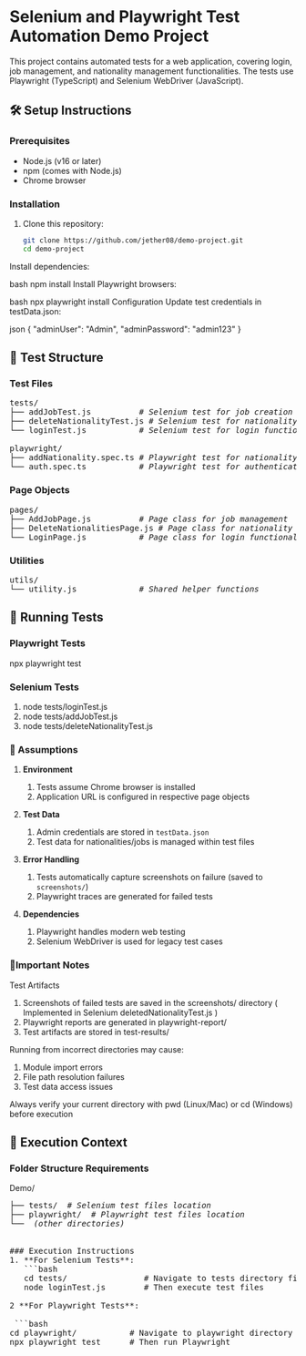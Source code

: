 
# Selenium and Playwright Test Automation Demo Project

This project contains automated tests for a web application, covering login, job management, and nationality management functionalities. The tests use Playwright (TypeScript) and Selenium WebDriver (JavaScript).

## 🛠️ Setup Instructions

### Prerequisites
- Node.js (v16 or later)
- npm (comes with Node.js)
- Chrome browser

### Installation
1. Clone this repository:
   ```bash
   git clone https://github.com/jether08/demo-project.git
   cd demo-project
Install dependencies:

bash
npm install
Install Playwright browsers:

bash
npx playwright install
Configuration
Update test credentials in testData.json:

json
{
  "adminUser": "Admin",
  "adminPassword": "admin123"
}

## 🧪 Test Structure

### Test Files
<pre>
tests/
├── addJobTest.js          <em># Selenium test for job creation</em>
├── deleteNationalityTest.js <em># Selenium test for nationality deletion</em>
└── loginTest.js           <em># Selenium test for login functionality</em>

playwright/
├── addNationality.spec.ts <em># Playwright test for nationality creation</em>
└── auth.spec.ts           <em># Playwright test for authentication</em>
</pre>

### Page Objects
<pre>
pages/
├── AddJobPage.js          <em># Page class for job management</em>
├── DeleteNationalitiesPage.js <em># Page class for nationality deletion</em>
└── LoginPage.js           <em># Page class for login functionality</em>
</pre>

### Utilities
<pre>
utils/
└── utility.js             <em># Shared helper functions</em>
</pre>


## 🚀 Running Tests

### Playwright Tests
npx playwright test

### Selenium Tests
1. node tests/loginTest.js
2. node tests/addJobTest.js
3. node tests/deleteNationalityTest.js

### 🔧 Assumptions
1. **Environment**
   1. Tests assume Chrome browser is installed
   2. Application URL is configured in respective page objects

2. **Test Data**
   1. Admin credentials are stored in `testData.json`
   2. Test data for nationalities/jobs is managed within test files

3. **Error Handling**
   1. Tests automatically capture screenshots on failure (saved to `screenshots/`)
   2. Playwright traces are generated for failed tests

4. **Dependencies**
   1. Playwright handles modern web testing
   2. Selenium WebDriver is used for legacy test cases
  
### 📝Important Notes
Test Artifacts
1. Screenshots of failed tests are saved in the screenshots/ directory ( Implemented in Selenium deletedNationalityTest.js )
2. Playwright reports are generated in playwright-report/
3. Test artifacts are stored in test-results/

Running from incorrect directories may cause:

1. Module import errors
2. File path resolution failures
3. Test data access issues

Always verify your current directory with pwd (Linux/Mac) or cd (Windows) before execution

## 📂 Execution Context

### Folder Structure Requirements
Demo/
<pre>
├── tests/ <em> # Selenium test files location </em>
├── playwright/ <em> # Playwright test files location </em>
└── <em> (other directories) </em>


### Execution Instructions
1. **For Selenium Tests**:
   ```bash
   cd tests/                # Navigate to tests directory first
   node loginTest.js        # Then execute test files

2 **For Playwright Tests**:

 ```bash
cd playwright/           # Navigate to playwright directory first
npx playwright test      # Then run Playwright



